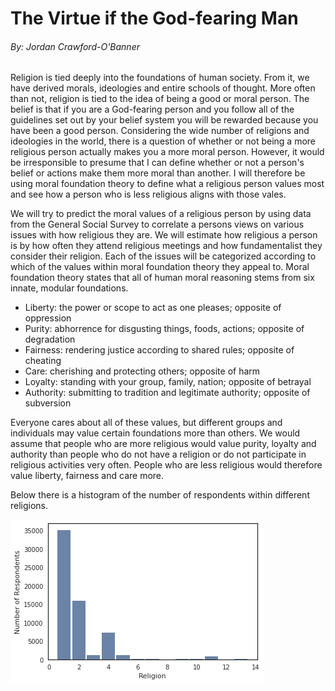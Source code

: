 # The Virtue if the God-fearing Man
###### By: Jordan Crawford-O'Banner

Religion is tied deeply into the foundations of human society. From it, we have derived morals, ideologies and entire schools of thought. More often than not, religion is tied to the idea of being a good or moral person. The belief is that if you are a God-fearing person and you follow all of the guidelines set out by your belief system you will be rewarded because you have been a good person. Considering the wide number of religions and ideologies in the world, there is a question of whether or not being a more religious person actually makes you a more moral person. However, it would be irresponsible to presume that I can define whether or not a person's belief or actions make them more moral than another. I will therefore be using moral foundation theory to define what a religious person values most and see how a person who is less religious aligns with those vales.

We will try to predict the moral values of a religious person by using data from the General Social Survey to correlate a persons views on various issues with how religious they are. We will estimate how religious a person is by how often they attend religious meetings and how fundamentalist they consider their religion. Each of the issues will be categorized according to which of the values within moral foundation theory they appeal to. Moral foundation theory states that all of human moral reasoning stems from six innate, modular foundations.

- Liberty: the power or scope to act as one pleases; opposite of oppression
- Purity: abhorrence for disgusting things, foods, actions; opposite of degradation
- Fairness: rendering justice according to shared rules; opposite of cheating
- Care: cherishing and protecting others; opposite of harm
- Loyalty: standing with your group, family, nation; opposite of betrayal
- Authority: submitting to tradition and legitimate authority; opposite of subversion

Everyone cares about all of these values, but different groups and individuals may value certain foundations more than others. We would assume that people who are more religious would value purity, loyalty and authority than people who do not have a religion or do not participate in religious activities very often. People who are less religious would therefore value liberty, fairness and care more.

Below there is a histogram of the number of respondents within different religions.

<img src="religbidge.png"
     alt="Markdown Monster icon"
     style="float: center; margin-right: 10px;" />
